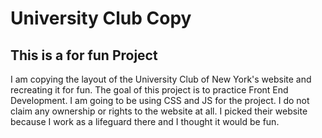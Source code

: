 # University Club Copy 

## This is a for fun Project
I am copying the layout of the University Club of New York's website and recreating it for fun. The goal of this project is to practice Front End Development. I am going to be using CSS and JS for the project. I do not claim any ownership or rights to the website at all. I picked their website because I work as a lifeguard there and I thought it would be fun.
